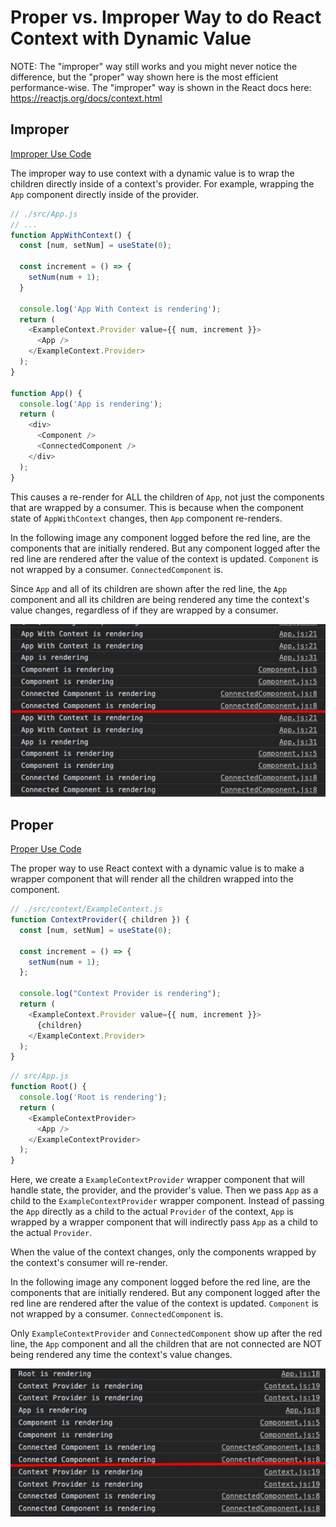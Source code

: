 # Proper vs. Improper Way to do React Context with Dynamic Value

NOTE: The "improper" way still works and you might never notice the difference,
but the "proper" way shown here is the most efficient performance-wise. The
"improper" way is shown in the React docs here: https://reactjs.org/docs/context.html

## Improper

[Improper Use Code]

The improper way to use context with a dynamic value is to wrap the children
directly inside of a context's provider. For example, wrapping the `App`
component directly inside of the provider.

```js
// ./src/App.js
// ...
function AppWithContext() {
  const [num, setNum] = useState(0);

  const increment = () => {
    setNum(num + 1);
  }

  console.log('App With Context is rendering');
  return (
    <ExampleContext.Provider value={{ num, increment }}>
      <App />
    </ExampleContext.Provider>
  );
}

function App() {
  console.log('App is rendering');
  return (
    <div>
      <Component />
      <ConnectedComponent />
    </div>
  );
}
```

This causes a re-render for ALL the children of `App`, not just the
components that are wrapped by a consumer. This is because when the component
state of `AppWithContext` changes, then `App` component re-renders.

In the following image any component logged before the red line, are the
components that are initially rendered. But any component logged after the red
line are rendered after the value of the context is updated. `Component` is not
wrapped by a consumer. `ConnectedComponent` is.

Since `App` and all of its children are shown after the red line, the `App`
component and all its children are being rendered any time the context's value
changes, regardless of if they are wrapped by a consumer.

![AppWithContext Image]

## Proper

[Proper Use Code]

The proper way to use React context with a dynamic value is to make a wrapper
component that will render all the children wrapped into the component.

```js
// ./src/context/ExampleContext.js
function ContextProvider({ children }) {
  const [num, setNum] = useState(0);

  const increment = () => {
    setNum(num + 1);
  };

  console.log("Context Provider is rendering");
  return (
    <ExampleContext.Provider value={{ num, increment }}>
      {children}
    </ExampleContext.Provider>
  );
}
```

```js
// src/App.js
function Root() {
  console.log('Root is rendering');
  return (
    <ExampleContextProvider>
      <App />
    </ExampleContextProvider>
  );
}
```

Here, we create a `ExampleContextProvider` wrapper component that will handle
state, the provider, and the provider's value. Then we pass `App` as a child to
the `ExampleContextProvider` wrapper component. Instead of passing the `App`
directly as a child to the actual `Provider` of the context, `App` is wrapped
by a wrapper component that will indirectly pass `App` as a child to the
actual `Provider`.

When the value of the context changes, only the components wrapped by the
context's consumer will re-render.

In the following image any component logged before the red line, are the
components that are initially rendered. But any component logged after the red
line are rendered after the value of the context is updated. `Component` is not
wrapped by a consumer. `ConnectedComponent` is.

Only `ExampleContextProvider` and `ConnectedComponent` show up after the red
line, the `App` component and all the children that are not connected are NOT
being rendered any time the context's value changes.

![ContextProvider Image]

[Improper Use Code]: ./improper-use
[Proper Use Code]: ./proper-use
[AppWithContext Image]: ./improper-AppWithContext.png
[ContextProvider Image]: ./proper-ContextProvider.png